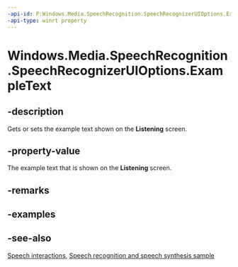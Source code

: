```yaml
---
-api-id: P:Windows.Media.SpeechRecognition.SpeechRecognizerUIOptions.ExampleText
-api-type: winrt property
---
```


<!-- Property syntax
public string ExampleText { get;  set; }
-->

# Windows.Media.SpeechRecognition.SpeechRecognizerUIOptions.ExampleText

## -description
Gets or sets the example text shown on the **Listening** screen.

## -property-value
The example text that is shown on the **Listening** screen.

## -remarks

## -examples

## -see-also
[Speech interactions](https://docs.microsoft.com/windows/uwp/input-and-devices/speech-interactions), [Speech recognition and speech synthesis sample](https://github.com/Microsoft/Windows-universal-samples/tree/master/Samples/SpeechRecognitionAndSynthesis)
